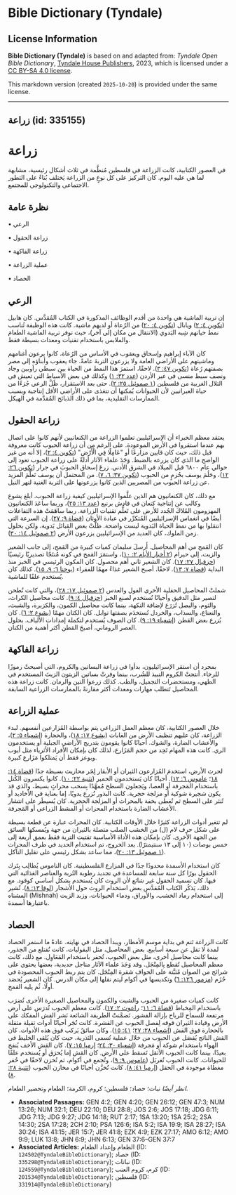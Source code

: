 # Bible Dictionary (Tyndale)

## License Information

**Bible Dictionary (Tyndale)** is based on and adapted from: _Tyndale Open Bible Dictionary_, [Tyndale House Publishers](https://tyndaleopenresources.com/), 2023, which is licensed under a [CC BY-SA 4.0 license](https://creativecommons.org/licenses/by-sa/4.0/legalcode.en).

This markdown version (created `2025-10-20`) is provided under the same license.



--------------------------------

## زراعة (id: 335155)

زراعة
=====

في العصور الكتابية، كانت الزراعة في فلسطين مُنظَّمة في ثلاث أشكال رئيسية، مشابهة لما هي عليه اليوم. كان التركيز على كل نوعٍ من الزراعة يَختلف بُناءً على التطور الاجتماعي والتكنولوجي للمجتمع.

نظرة عامة
---------

• الرعي

• زراعة الحقول

• زراعة الفاكهة

• عملية الزراعة

• الحصاد

الرعي
-----

إن تربية الماشية هي واحدة من أقدم الوظائف المذكورة في الكتاب المُقدَّس. كان هابيل ([تكوين ٤: ٢](https://ref.ly/Gen4:2)) ويابال ([تكوين ٤: ٢٠](https://ref.ly/Gen4:20)) من الرُعاة أو لديهم ماشية. كانت هذه الوظيفة تُناسب نمط حياتهم شِبه البَدوي (الانتقال من مكان إلى آخر)، حيث توفر تربية الماشية الطعامَ والملابس باستخدام تقنيات ومعدات بسيطة فقط.

كان الآباء إبراهيم وإسحاق ويعقوب في الأساس من الرُعاة، كانوا يرعون أغنامهم وماشيتهم على الأراضي العامة ولا يزرعون التربةَ عامةً. جاء يعقوب وأبناؤه إلى مصر بصفتهم رُعاة ([تكوين ٤٧: ٣](https://ref.ly/Gen47:3)). لاحقًا، استمرَ هذا النمط من الحياة بين سبطي رأوبين وجاد ونصف سبط منسى في عبر الأردن ([عدد ٣٢: ١](https://ref.ly/Num32:1)) وكذلك في بعض الأسباط التي تعيش في التلال الغربية من فلسطين ([١ صموئيل ٢٥: ٢](https://ref.ly/1Sam25:2)). حتى بعد الاستقرار، ظَلَّ الرعي جُزءًا من حياة العبرانيين لأن الحيوانات يُمكنها أن تتغذى على الأراضي الأقل إنتاجية وبسبب الممارسات التقليدية، بما في ذلك الذبائح المُقدَّمة في الهيكل.

زراعة الحقول
------------

يعتقد معظم الخبراء أن الإسرائيليين تعلموا الزراعة من الكنعانيين لأنهم كانوا على اتصال بهم عندما استقروا في الأرض الموعودة. على الرغم من أن زراعة الحبوب كانت معروفة قبل ذلك، حيث كان قايين مزارعًا أو "عَامِلًا فِي الْأَرْضِ" ([تكوين ٤: ٢](https://ref.ly/Gen4:2))، إلا أنه من غير الواضح ما الذي كان يزرعه بالضبط. وَجَدَ علماء الآثار أدلةً على زراعة الحبوب تعود إلى حوالي عام ٦٨٠٠ قبل الميلاد في الشرق الأدنى. زرعَ إسحاق الحبوبَ في جرار ([تكوين ٢٦: ١٢](https://ref.ly/Gen26:12))، وحَلُمَ يوسف بحُزمٍ من الحبوب ([تكوين ٣٧: ٦، ٧](https://ref.ly/Gen37:6-Gen37:7)). من المحتمل أن يوسف تَعلَّمَ المزيد عن زراعة الحبوب من المصريين الذين كانوا يزرعونها على التربة الغنية لنهر النيل.

مع ذلك، كان الكنعانيون هم الذين علَّموا الإسرائيليين كيفية زراعة الحبوب. أبلغ يشوع وكالب عن إنتاجية كنعان في قادش برنيع ([عدد ١٣: ٢٥](https://ref.ly/Num13:26))، وربما ساعَدَ الكنعانيون المهزومون المُلاكَ الجُدد للأرض على تَعلُّم تقنيات الزراعة. ربما ساهَمَتْ هذه التفاعلات أيضًا في انغماس الإسرائيليين المُتكرِّر في عبادة الأوثان ([قضاة ٩: ٢٧](https://ref.ly/Judg9:27)). إن السرعة التي انتقلوا بها من نمط الحياة البَدوية ليست واضحة. ظلَّتْ بعض القبائل بَدوية، ولكن بحلول زمن الملوك، كان العديد من الإسرائيليين يزرعون الأرض ([٢ صموئيل ١٤: ٣٠](https://ref.ly/2Sam14:30)).

كان القمح من أهم المحاصيل. أَرسلَ سليمان كميات كبيرة من القمح، إلى جانب الشعير والزيت، إلى حيرام ([٢ أخبار الأيام ٢: ١٠](https://ref.ly/2Chr2:10))، واستمَرَ القمح في كونه مُنتَجًا تصديريًا رئيسيًا ([حزقيال ٢٧: ١٧](https://ref.ly/Ezek27:17)). كان الشعير ثاني أهم محصول. كان المكون الرئيسي في الخبز منذ البداية ([قضاة ٧: ١٣](https://ref.ly/Judg7:13)). لاحقًا، أصبح الشعير غذاءً مهمًا للفقراء ([يوحنا ٦: ٩، ١٥](https://ref.ly/John6:9,John6:13)). كذلك كان يُستخدم علفًا للماشية.

شملتْ المحاصيل الحقلية الأخرى الفول والعدس ([٢ صموئيل ١٧: ٢٨](https://ref.ly/2Sam17:28))، والتي كانت تُطحن لتصير مثل الدقيق وأحيانًا تُستخدم لصنع الخبز ([حزقيال ٤: ٩](https://ref.ly/Ezek4:9)). كانت محاصيل الكراث، والثوم، والبصل تُزرَع لإضافة النكهة، بينما كانت محاصيل الكمون، والكزبرة، والشبث، والنعناع، والسذاب، والخردل تُستخدَم بصفتها توابل. كان الكتان مهمًا ([يشوع ٢: ٦](https://ref.ly/Josh2:6)). كان يُزرع بعض القطن ([إشعياء ١٩: ٩](https://ref.ly/Isa19:9)). كان الصوف يُستخدم لتكملة إمدادات الألياف. بحلول العصر الروماني، أصبحَ القطن أكثر أهمية من الكتان.

زراعة الفاكهة
-------------

بمجرد أن استقر الإسرائيليون، بدأوا في زراعة البساتين والكروم، التي أصبحتْ رموزًا للرخاء. أنتجتْ الكروم النبيذ للشُرب، بينما وفرتْ بساتين الزيتون الزيتَ المستخدم في الطهي، ومستحضرات التجميل، والطب. كذلك زرعوا التين والرمان. كانت زراعة هذه المحاصيل تَتطلب مهارات ومعدات أكثر مقارنةً بالممارسات الزراعية السابقة.

عملية الزراعة
-------------

خلال العصور الكتابية، كان معظم العمل الزراعي يتم بواسطة المُزارعين أنفسهم. لبدء الزراعة، كان عليهم تنظيف الأرض من الغابات ([يشوع ١٧: ١٨](https://ref.ly/Josh17:18))، والحجارة ([إشعياء ٥: ٢](https://ref.ly/Isa5:2))، والأعشاب الضارة، والشوك. أحيانًا كانوا يقومون بتدريج الأراضي الجبلية أو يستخدمون الري. كانت هذه المهام تَحِد من حجم المَزَارع، لذلك كان بإمكان الأفراد الأثرياء مثل أيوب وبوعز فقط أن يَمتلكوا مَزَارع كبيرة.

لحرث الأرض، استخدمَ المُزارعون الثيران أو الأبقار لِجَر محاريث بسيطة جدًا ([قضاة ١٤: ١٨](https://ref.ly/Judg14:18)؛ [عاموس ٦: ١٢](https://ref.ly/Amos6:12)). أحيانًا كان يَستخدمون الحمير ([تثنية ٢٢: ١٠](https://ref.ly/Deut22:10)). كانوا يكسرون الكُتل باستخدام المَجرفة أو العصا، ويَجعلون السطح مُمهَّدًا بِسحب محراثٍ بسيط، والذي قد يكون شجيرة شوكية أو مزلجة حجرية. كانت البذور تُزرع يدويًا، إما بعناية في الأخاديد أو تُنثر على السطح ثم تُغطى بخفة بالمحراث أو المزلجة الحجرية. كان يُسيطَر على انتشار الأعشاب الضارة باستخدام المحراث أو المشط الزراعي أو المَجرفة.

لم تتغير أدوات الزراعة كثيرًا خلال الأوقات الكتابية. كان المحراث عبارة عن قطعة بسيطة على شكل حرف لام (ل) من الخشب الصلب متصلة بالثيران من جهة ويُمسكها السائق من الجهة الأخرى. كان بإمكان هذه الأداة الأساسية تفتيت التربة فقط بعمق أربعة إلى خمس بوصات (١٠ إلى ١٣ سنتيمترًا). بعد الخروج، تم استخدام الحديد في طرف المحراث ([١ صموئيل ١٣: ٢٠](https://ref.ly/1Sam13:20))، مما ساعد بشكل رئيسي على تقليل التآكل.

كان استخدام الأسمدة محدودًا جدًا في المزارع الفلسطينية. كان الناموس يُطالِب بِتَرك الحقول بورًا كل سنة سابعة للمساعدة في تجديد رطوبة التُربة والعناصر الغذائية التي فيها. كان تسميد الحقول غير شائع لأن الروث كان يُستخدم بشكل أساسي كوقود. مع ذلك، يَذكُر الكتاب المُقدَّس بعض استخدام الروث حول الأشجار ([لوقا ١٣: ٨](https://ref.ly/Luke13:8)). تُشير المشناه (Mishnah) إلى استخدام رماد الخشب، والأوراق، ودماء الحيوانات، وزبد الزيت باعتبارها أسمدة.

الحصاد
------

كانت الزراعة تَتم في بداية موسم الأمطار، ويبدأ الحصاد في نهايته. عادةً ما استمر الحصاد لمدة لا تقل عن سبعة أسابيع. بعض المحاصيل، مثل البقوليات، كانت تُقتلع من الجذور، بينما كانت محاصيل أخرى، مثل بعض الحبوب، تُحفر باستخدام المَعَاوِل. مع ذلك، كانت معظم المحاصيل تُقطع بِالمِنْجَل. وقد وَجَدَ علماء الآثار مناجل حديدية، بعضها يحتوي على شرائح من الصوان مُثبَّتة على الحواف شفرة المِنْجَل. كان يتم ربط الحبوب المحصودة في حُزَم ([مزمور ١٢٦: ٦](https://ref.ly/Ps126:6)) وتكديسها في أكوام ليتم نقلها إلى مكان الدرس. كان الشعير يُحصَد أولًا، ثُم يليه القمح.

كانت كميات صغيرة من الحبوب والشبت والكمون والمحاصيل الصغيرة الأخرى تُضرَب باستخدام المِخباط ([قضاة ٦: ١١](https://ref.ly/Judg6:11)؛ [راعوث ٢: ١٧](https://ref.ly/Ruth2:17)). كانت معظم الحبوب تُدرَس على أرض مرتفعة للسماح للرياح بإزالة القشور. تَضمَّنتْ الطريقة الشائعة نَشر القش المفكك على الأرض وقيادة الثيران فوقه لِفصل الحبوب عن القشرة. كانت تُجَر أحيانًا أدوات ثقيلة مثقلة بالحجارة فوق القش ([إشعياء ٢٨: ٢٧](https://ref.ly/Isa28:27)؛ [٤١: ١٥](https://ref.ly/Isa41:15)). وكان سائقٌ يَركب فوق هذه الأدوات. كان القش الناتج يُفصَل عن الحبوب من خلال عملية تُسمى التَذرية، حيث كان يُلقى الخليط في الهواء باستخدام شوكة أو مَجرفة ([إشعياء ٣٠: ٢٤](https://ref.ly/Isa30:24)؛ [إرميا ١٥: ٧](https://ref.ly/Jer15:7)). كان القش الأخف يُنفخ بعيدًا، بينما كانت الحبوب الأثقل تَسقط على الأرض. كان القش إما يُحرَق أو يُستخدم علفًا للحيوانات. كانت الحبوب تُغربَل ([عاموس ٩: ٩](https://ref.ly/Amos9:9))، وتُجمع في أكوام، ثم تُخزن لاحقًا في حُفر مغطاة موجودة في الحقل ([إرميا ٤١: ٨](https://ref.ly/Jer41:8)). كانت تُخزَّن أحيانًا في مخازن الحبوب ([تثنية ٢٨: ٨](https://ref.ly/Deut28:8)).

*انظر أيضًا* نبات؛ حصاد؛ فلسطين؛ كروم، الكرمة؛ الطعام وتحضير الطعام.

* **Associated Passages:** GEN 4:2; GEN 4:20; GEN 26:12; GEN 47:3; NUM 13:26; NUM 32:1; DEU 22:10; DEU 28:8; JOS 2:6; JOS 17:18; JDG 6:11; JDG 7:13; JDG 9:27; JDG 14:18; RUT 2:17; 1SA 13:20; 1SA 25:2; 2SA 14:30; 2SA 17:28; 2CH 2:10; PSA 126:6; ISA 5:2; ISA 19:9; ISA 28:27; ISA 30:24; ISA 41:15; JER 15:7; JER 41:8; EZK 4:9; EZK 27:17; AMO 6:12; AMO 9:9; LUK 13:8; JHN 6:9; JHN 6:13; GEN 37:6–GEN 37:7
* **Associated Articles:** الطعام وإعداد الطعام (ID: `124502@TyndaleBibleDictionary`); حصاد (ID: `335298@TyndaleBibleDictionary`); نباتات (ID: `124559@TyndaleBibleDictionary`); كرم، كروم العنب (ID: `201534@TyndaleBibleDictionary`); فلسطين (ID: `331914@TyndaleBibleDictionary`)

